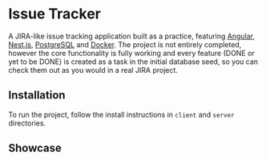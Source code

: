 # Issue Tracker

A JIRA-like issue tracking application built as a practice, featuring [Angular](https://angular.io/), [Nest.js](https://nestjs.com/), [PostgreSQL](https://www.postgresql.org/) and [Docker](https://www.docker.com/). The project is not entirely completed, however the core functionality is fully working and every feature (DONE or yet to be DONE) is created as a task in the initial database seed, so you can check them out as you would in a real JIRA project.  

## Installation

To run the project, follow the install instructions in `client` and `server` directories.

## Showcase

